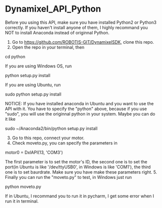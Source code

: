 # Dynamixel_API_Python
Before you using this API, make sure you have installed Python2 or Python3 correctly. If you haven't install anyone of them, I highly recommand you NOT to install Anaconda instead of originnal Python.

1. Go to https://github.com/ROBOTIS-GIT/DynamixelSDK, clone this repo.
2. Open the repo in your terminal, then

cd python

If you are using Windows OS, run 

python setup.py install

If you are using Ubuntu, run 

sudo python setup.py install

NOTICE: If you have installed anaconda in Ubuntu and you want to use the API with it. You have to specify the "python" above, because if you use "sudo", you will use the originnal python in your system. Maybe you can do it like

sudo ~/Anaconda2/bin/python setup.py install

3. Go to this repo, connect your motor.
4. Check moveto.py, you can specify the parameters in 

motor0 = DxlAPI(13, 'COM3')

The first parameter is to set the motor's ID, the second one is to set the port(in Ubuntu is like '/dev/ttyUSB0', in Windows is like 'COM1'), the third one is to set baurdrate. Make sure you have make these parameters right.
5. Finally you can run the "moveto.py" to test, in Windows just run

python moveto.py

If in Ubuntu, I recommand you to run it in pycharm, I get some error when I run it in terminal.     
